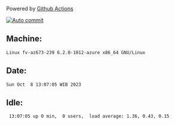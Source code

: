 Powered by [Github Actions](https://github.com/features/actions)

[![Auto commit](https://github.com/hiage/workstation/workflows/Auto%20commit/badge.svg)](https://github.com/hiage/workstation/actions?query=workflow%3A%22Auto+commit%22)

## Machine:
```
Linux fv-az673-239 6.2.0-1012-azure x86_64 GNU/Linux
```
## Date:
```
Sun Oct  8 13:07:05 WIB 2023
```
## Idle:
```
 13:07:05 up 0 min,  0 users,  load average: 1.36, 0.43, 0.15
```
